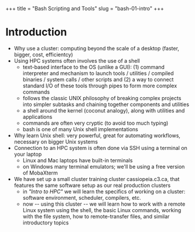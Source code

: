+++
title = "Bash Scripting and Tools"
slug = "bash-01-intro"
+++

# Introduction

* Why use a cluster: computing beyond the scale of a desktop (faster, bigger, cost, efficientcy)
* Using HPC systems often involves the use of a shell
  * text-based interface to the OS (unlike a GUI): (1) command interpreter and mechanism to launch tools
    / utilities / compiled binaries / system calls / other scripts and (2) a way to connect standard I/O
    of these tools through pipes to form more complex commands
  * follows the classic UNIX philosophy of breaking complex projects into simpler subtasks and chaining
    together components and utilities
  * a shell around the kernel (coconut analogy), along with utilities and applications
  * commands are often very cryptic (to avoid too much typing)
  * bash is one of many Unix shell implementations
* Why learn Unix shell: very powerful, great for automating workflows, necessary on bigger Unix systems
* Connection to an HPC system is often done via SSH using a terminal on your laptop
  * Linux and Mac laptops have built-in terminals
  * on Windows many terminal emulators; we'll be using a free version of MobaXterm
* We have set up a small cluster training cluster cassiopeia.c3.ca, that features the same software setup
  as our real production clusters
  * in *"Intro to HPC"* we will learn the specifics of working on a cluster: software environment,
    scheduler, compilers, etc.
  * now -- using this cluster -- we will learn how to work with a remote Linux system using the shell,
    the basic Linux commands, working with the file system, how to remote-transfer files, and similar
    introductory topics
